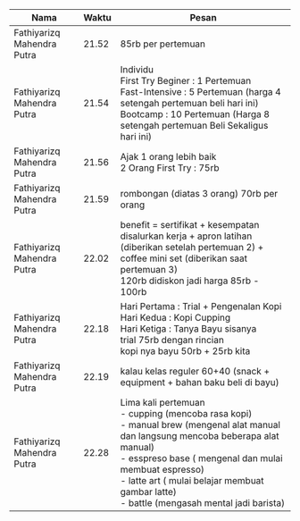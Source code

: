 | Nama | Waktu | Pesan |
| --- | --- | --- |
| Fathiyarizq Mahendra Putra | 21.52 | 85rb per pertemuan |
| Fathiyarizq Mahendra Putra | 21.54 | Individu<br>First Try Beginer : 1 Pertemuan<br>Fast-Intensive : 5 Pertemuan (harga 4 setengah pertemuan beli hari ini)<br>Bootcamp : 10 Pertemuan (Harga 8 setengah pertemuan Beli Sekaligus hari ini) |
| Fathiyarizq Mahendra Putra | 21.56 | Ajak 1 orang lebih baik<br>2 Orang First Try : 75rb |
| Fathiyarizq Mahendra Putra | 21.59 | rombongan (diatas 3 orang) 70rb per orang
| Fathiyarizq Mahendra Putra | 22.02 | benefit = sertifikat + kesempatan disalurkan kerja + apron latihan (diberikan setelah pertemuan 2) + coffee mini set (diberikan saat pertemuan 3)<br>120rb didiskon jadi harga 85rb - 100rb |
| Fathiyarizq Mahendra Putra | 22.18 | Hari Pertama : Trial + Pengenalan Kopi<br>Hari Kedua : Kopi Cupping<br>Hari Ketiga : Tanya Bayu sisanya<br>trial 75rb dengan rincian<br>kopi nya bayu 50rb + 25rb kita |
| Fathiyarizq Mahendra Putra | 22.19 | kalau kelas reguler 60+40 (snack + equipment + bahan baku beli di bayu)
| Fathiyarizq Mahendra Putra | 22.28 | Lima kali pertemuan<br>- cupping (mencoba rasa kopi)<br>- manual brew (mengenal alat manual dan langsung mencoba beberapa alat manual)<br>- esspreso base ( mengenal dan mulai membuat espresso)<br>- latte art ( mulai belajar membuat gambar latte)<br>- battle (mengasah mental jadi barista) |
